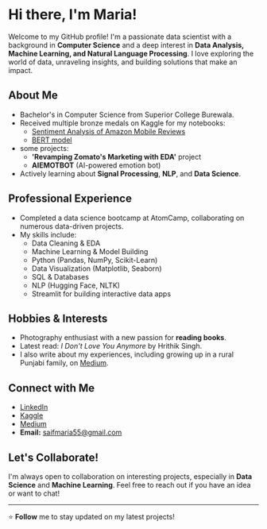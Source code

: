 # Hi there, I'm Maria!

Welcome to my GitHub profile! I'm a passionate data scientist with a background in **Computer Science** and a deep interest in **Data Analysis, Machine Learning, and Natural Language Processing**. I love exploring the world of data, unraveling insights, and building solutions that make an impact.

## About Me

- Bachelor's in Computer Science from Superior College Burewala.
- Received multiple bronze medals on Kaggle for my notebooks:
  - [Sentiment Analysis of Amazon Mobile Reviews](https://www.kaggle.com/code/mariasaif/sentiment-analysis-of-amazon-mobile-reviews)
  - [BERT model](https://www.kaggle.com/code/mariasaif/bert-model)
- some projects:
  - **'Revamping Zomato's Marketing with EDA'** project
  - **AIEMOTBOT** (AI-powered emotion bot)
- Actively learning about **Signal Processing**, **NLP**, and **Data Science**.

## Professional Experience

- Completed a data science bootcamp at AtomCamp, collaborating on numerous data-driven projects.
- My skills include:
  - Data Cleaning & EDA
  - Machine Learning & Model Building
  - Python (Pandas, NumPy, Scikit-Learn)
  - Data Visualization (Matplotlib, Seaborn)
  - SQL & Databases
  - NLP (Hugging Face, NLTK)
  - Streamlit for building interactive data apps

## Hobbies & Interests

- Photography enthusiast with a new passion for **reading books**.
- Latest read: *I Don't Love You Anymore* by Hrithik Singh.
- I also write about my experiences, including growing up in a rural Punjabi family, on [Medium](https://medium.com/@saifmaria55).

## Connect with Me

- [LinkedIn](https://www.linkedin.com/in/maria-saif-b82b43286/recent-activity/all/)
- [Kaggle](https://www.kaggle.com/mariasaif)
- [Medium](https://medium.com/@saifmaria55)
- **Email:** saifmaria55@gmail.com

## Let's Collaborate!

I'm always open to collaboration on interesting projects, especially in **Data Science** and **Machine Learning**. Feel free to reach out if you have an idea or want to chat!

---
⭐️ **Follow** me to stay updated on my latest projects!



